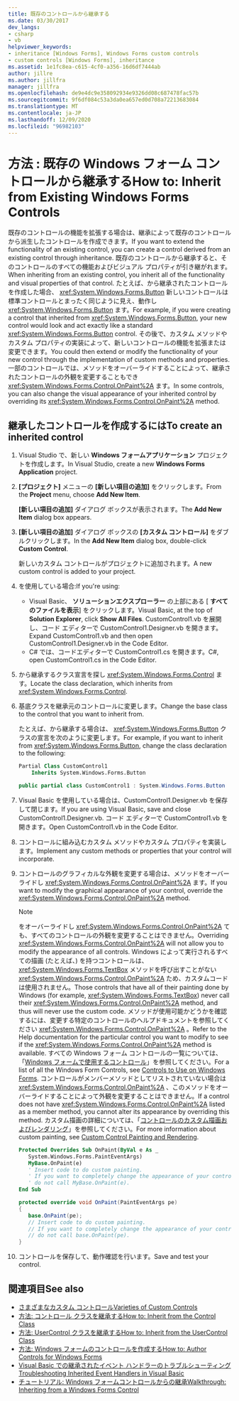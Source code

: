 ```yaml
---
title: 既存のコントロールから継承する
ms.date: 03/30/2017
dev_langs:
- csharp
- vb
helpviewer_keywords:
- inheritance [Windows Forms], Windows Forms custom controls
- custom controls [Windows Forms], inheritance
ms.assetid: 1e1fc8ea-c615-4cf0-a356-16d6df7444ab
author: jillre
ms.author: jillfra
manager: jillfra
ms.openlocfilehash: de9e4dc9e358092934e9326dd08c687478fac57b
ms.sourcegitcommit: 9f6df084c53a3da0ea657ed0d708a72213683084
ms.translationtype: MT
ms.contentlocale: ja-JP
ms.lasthandoff: 12/09/2020
ms.locfileid: "96982103"
---
```

# <a name="how-to-inherit-from-existing-windows-forms-controls"></a><span data-ttu-id="2ba18-102">方法 : 既存の Windows フォーム コントロールから継承する</span><span class="sxs-lookup"><span data-stu-id="2ba18-102">How to: Inherit from Existing Windows Forms Controls</span></span>

<span data-ttu-id="2ba18-103">既存のコントロールの機能を拡張する場合は、継承によって既存のコントロールから派生したコントロールを作成できます。</span><span class="sxs-lookup"><span data-stu-id="2ba18-103">If you want to extend the functionality of an existing control, you can create a control derived from an existing control through inheritance.</span></span> <span data-ttu-id="2ba18-104">既存のコントロールから継承すると、そのコントロールのすべての機能およびビジュアル プロパティが引き継がれます。</span><span class="sxs-lookup"><span data-stu-id="2ba18-104">When inheriting from an existing control, you inherit all of the functionality and visual properties of that control.</span></span> <span data-ttu-id="2ba18-105">たとえば、から継承されたコントロールを作成した場合、 <xref:System.Windows.Forms.Button> 新しいコントロールは標準コントロールとまったく同じように見え、動作し <xref:System.Windows.Forms.Button> ます。</span><span class="sxs-lookup"><span data-stu-id="2ba18-105">For example, if you were creating a control that inherited from <xref:System.Windows.Forms.Button>, your new control would look and act exactly like a standard <xref:System.Windows.Forms.Button> control.</span></span> <span data-ttu-id="2ba18-106">その後で、カスタム メソッドやカスタム プロパティの実装によって、新しいコントロールの機能を拡張または変更できます。</span><span class="sxs-lookup"><span data-stu-id="2ba18-106">You could then extend or modify the functionality of your new control through the implementation of custom methods and properties.</span></span> <span data-ttu-id="2ba18-107">一部のコントロールでは、メソッドをオーバーライドすることによって、継承されたコントロールの外観を変更することもでき <xref:System.Windows.Forms.Control.OnPaint%2A> ます。</span><span class="sxs-lookup"><span data-stu-id="2ba18-107">In some controls, you can also change the visual appearance of your inherited control by overriding its <xref:System.Windows.Forms.Control.OnPaint%2A> method.</span></span>

## <a name="to-create-an-inherited-control"></a><span data-ttu-id="2ba18-108">継承したコントロールを作成するには</span><span class="sxs-lookup"><span data-stu-id="2ba18-108">To create an inherited control</span></span>

1. <span data-ttu-id="2ba18-109">Visual Studio で、新しい **Windows フォームアプリケーション** プロジェクトを作成します。</span><span class="sxs-lookup"><span data-stu-id="2ba18-109">In Visual Studio, create a new **Windows Forms Application** project.</span></span>

1. <span data-ttu-id="2ba18-110">**[プロジェクト]** メニューの **[新しい項目の追加]** をクリックします。</span><span class="sxs-lookup"><span data-stu-id="2ba18-110">From the **Project** menu, choose **Add New Item**.</span></span>

    <span data-ttu-id="2ba18-111">**[新しい項目の追加]** ダイアログ ボックスが表示されます。</span><span class="sxs-lookup"><span data-stu-id="2ba18-111">The **Add New Item** dialog box appears.</span></span>

1. <span data-ttu-id="2ba18-112">**[新しい項目の追加]** ダイアログ ボックスの **[カスタム コントロール]** をダブルクリックします。</span><span class="sxs-lookup"><span data-stu-id="2ba18-112">In the **Add New Item** dialog box, double-click **Custom Control**.</span></span>

    <span data-ttu-id="2ba18-113">新しいカスタム コントロールがプロジェクトに追加されます。</span><span class="sxs-lookup"><span data-stu-id="2ba18-113">A new custom control is added to your project.</span></span>

1. <span data-ttu-id="2ba18-114">を使用している場合:</span><span class="sxs-lookup"><span data-stu-id="2ba18-114">If you're using:</span></span>

    - <span data-ttu-id="2ba18-115">Visual Basic、 **ソリューションエクスプローラー** の上部にある [ **すべてのファイルを表示**] をクリックします。</span><span class="sxs-lookup"><span data-stu-id="2ba18-115">Visual Basic, at the top of **Solution Explorer**, click **Show All Files**.</span></span> <span data-ttu-id="2ba18-116">CustomControl1.vb を展開し、コード エディターで CustomControl1.Designer.vb を開きます。</span><span class="sxs-lookup"><span data-stu-id="2ba18-116">Expand CustomControl1.vb and then open CustomControl1.Designer.vb in the Code Editor.</span></span>
    - <span data-ttu-id="2ba18-117">C# では、コードエディターで CustomControl1.cs を開きます。</span><span class="sxs-lookup"><span data-stu-id="2ba18-117">C#, open CustomControl1.cs in the Code Editor.</span></span>

1. <span data-ttu-id="2ba18-118">から継承するクラス宣言を探し <xref:System.Windows.Forms.Control> ます。</span><span class="sxs-lookup"><span data-stu-id="2ba18-118">Locate the class declaration, which inherits from <xref:System.Windows.Forms.Control>.</span></span>

1. <span data-ttu-id="2ba18-119">基底クラスを継承元のコントロールに変更します。</span><span class="sxs-lookup"><span data-stu-id="2ba18-119">Change the base class to the control that you want to inherit from.</span></span>

     <span data-ttu-id="2ba18-120">たとえば、から継承する場合は、 <xref:System.Windows.Forms.Button> クラスの宣言を次のように変更します。</span><span class="sxs-lookup"><span data-stu-id="2ba18-120">For example, if you want to inherit from <xref:System.Windows.Forms.Button>, change the class declaration to the following:</span></span>

    ```vb
    Partial Class CustomControl1
        Inherits System.Windows.Forms.Button
    ```

    ```csharp
    public partial class CustomControl1 : System.Windows.Forms.Button
    ```

1. <span data-ttu-id="2ba18-121">Visual Basic を使用している場合は、CustomControl1.Designer.vb を保存して閉じます。</span><span class="sxs-lookup"><span data-stu-id="2ba18-121">If you are using Visual Basic, save and close CustomControl1.Designer.vb.</span></span> <span data-ttu-id="2ba18-122">コード エディターで CustomControl1.vb を開きます。</span><span class="sxs-lookup"><span data-stu-id="2ba18-122">Open CustomControl1.vb in the Code Editor.</span></span>

1. <span data-ttu-id="2ba18-123">コントロールに組み込むカスタム メソッドやカスタム プロパティを実装します。</span><span class="sxs-lookup"><span data-stu-id="2ba18-123">Implement any custom methods or properties that your control will incorporate.</span></span>

1. <span data-ttu-id="2ba18-124">コントロールのグラフィカルな外観を変更する場合は、メソッドをオーバーライドし <xref:System.Windows.Forms.Control.OnPaint%2A> ます。</span><span class="sxs-lookup"><span data-stu-id="2ba18-124">If you want to modify the graphical appearance of your control, override the <xref:System.Windows.Forms.Control.OnPaint%2A> method.</span></span>

    > [!NOTE]
    > <span data-ttu-id="2ba18-125">をオーバーライドし <xref:System.Windows.Forms.Control.OnPaint%2A> ても、すべてのコントロールの外観を変更することはできません。</span><span class="sxs-lookup"><span data-stu-id="2ba18-125">Overriding <xref:System.Windows.Forms.Control.OnPaint%2A> will not allow you to modify the appearance of all controls.</span></span> <span data-ttu-id="2ba18-126">Windows によって実行されるすべての描画 (たとえば、) を持つコントロールは、 <xref:System.Windows.Forms.TextBox> メソッドを呼び出すことがない <xref:System.Windows.Forms.Control.OnPaint%2A> ため、カスタムコードは使用されません。</span><span class="sxs-lookup"><span data-stu-id="2ba18-126">Those controls that have all of their painting done by Windows (for example, <xref:System.Windows.Forms.TextBox>) never call their <xref:System.Windows.Forms.Control.OnPaint%2A> method, and thus will never use the custom code.</span></span> <span data-ttu-id="2ba18-127">メソッドが使用可能かどうかを確認するには、変更する特定のコントロールのヘルプドキュメントを参照してください <xref:System.Windows.Forms.Control.OnPaint%2A> 。</span><span class="sxs-lookup"><span data-stu-id="2ba18-127">Refer to the Help documentation for the particular control you want to modify to see if the <xref:System.Windows.Forms.Control.OnPaint%2A> method is available.</span></span> <span data-ttu-id="2ba18-128">すべての Windows フォーム コントロールの一覧については、「[Windows フォームで使用するコントロール](controls-to-use-on-windows-forms.md)」を参照してください。</span><span class="sxs-lookup"><span data-stu-id="2ba18-128">For a list of all the Windows Form Controls, see [Controls to Use on Windows Forms](controls-to-use-on-windows-forms.md).</span></span> <span data-ttu-id="2ba18-129">コントロールがメンバーメソッドとしてリストされていない場合は <xref:System.Windows.Forms.Control.OnPaint%2A> 、このメソッドをオーバーライドすることによって外観を変更することはできません。</span><span class="sxs-lookup"><span data-stu-id="2ba18-129">If a control does not have <xref:System.Windows.Forms.Control.OnPaint%2A> listed as a member method, you cannot alter its appearance by overriding this method.</span></span> <span data-ttu-id="2ba18-130">カスタム描画の詳細については、「[コントロールのカスタム描画およびレンダリング](custom-control-painting-and-rendering.md)」を参照してください。</span><span class="sxs-lookup"><span data-stu-id="2ba18-130">For more information about custom painting, see [Custom Control Painting and Rendering](custom-control-painting-and-rendering.md).</span></span>

    ```vb
    Protected Overrides Sub OnPaint(ByVal e As _
       System.Windows.Forms.PaintEventArgs)
       MyBase.OnPaint(e)
       ' Insert code to do custom painting.
       ' If you want to completely change the appearance of your control,
       ' do not call MyBase.OnPaint(e).
    End Sub
    ```

    ```csharp
    protected override void OnPaint(PaintEventArgs pe)
    {
       base.OnPaint(pe);
       // Insert code to do custom painting.
       // If you want to completely change the appearance of your control,
       // do not call base.OnPaint(pe).
    }
    ```

1. <span data-ttu-id="2ba18-131">コントロールを保存して、動作確認を行います。</span><span class="sxs-lookup"><span data-stu-id="2ba18-131">Save and test your control.</span></span>

## <a name="see-also"></a><span data-ttu-id="2ba18-132">関連項目</span><span class="sxs-lookup"><span data-stu-id="2ba18-132">See also</span></span>

- [<span data-ttu-id="2ba18-133">さまざまなカスタム コントロール</span><span class="sxs-lookup"><span data-stu-id="2ba18-133">Varieties of Custom Controls</span></span>](varieties-of-custom-controls.md)
- [<span data-ttu-id="2ba18-134">方法: コントロール クラスを継承する</span><span class="sxs-lookup"><span data-stu-id="2ba18-134">How to: Inherit from the Control Class</span></span>](how-to-inherit-from-the-control-class.md)
- [<span data-ttu-id="2ba18-135">方法: UserControl クラスを継承する</span><span class="sxs-lookup"><span data-stu-id="2ba18-135">How to: Inherit from the UserControl Class</span></span>](how-to-inherit-from-the-usercontrol-class.md)
- [<span data-ttu-id="2ba18-136">方法: Windows フォームのコントロールを作成する</span><span class="sxs-lookup"><span data-stu-id="2ba18-136">How to: Author Controls for Windows Forms</span></span>](how-to-author-controls-for-windows-forms.md)
- [<span data-ttu-id="2ba18-137">Visual Basic での継承されたイベント ハンドラーのトラブルシューティング</span><span class="sxs-lookup"><span data-stu-id="2ba18-137">Troubleshooting Inherited Event Handlers in Visual Basic</span></span>](/dotnet/visual-basic/programming-guide/language-features/events/troubleshooting-inherited-event-handlers)
- [<span data-ttu-id="2ba18-138">チュートリアル: Windows フォームコントロールからの継承</span><span class="sxs-lookup"><span data-stu-id="2ba18-138">Walkthrough: Inheriting from a Windows Forms Control</span></span>](walkthrough-inheriting-from-a-windows-forms-control-with-visual-csharp.md)
